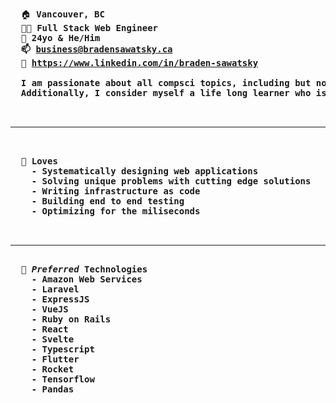 <pre>
  </br>
  🏠 <b>Vancouver, BC</b>
  👨‍💻 <b>Full Stack Web Engineer</b>
  👨 <b>24yo & He/Him<b>
  📫 <a href="business@bradensawatsky.ca">business@bradensawatsky.ca</a>
  💼 <a href="https://www.linkedin.com/in/braden-sawatsky">https://www.linkedin.com/in/braden-sawatsky</a>
  
  I am passionate about all compsci topics, including but not limited to: web, infrastructure, security, ai and iot. 
  Additionally, I consider myself a life long learner who is always open to new and exciting opportunities.
 
  <hr>
  
  <b>💖 Loves</b>
    - Systematically designing web applications
    - Solving unique problems with cutting edge solutions
    - Writing infrastructure as code
    - Building end to end testing
    - Optimizing for the miliseconds
  
  <hr>
  <b>🧬 <i>Preferred</i> Technologies</b>
    - Amazon Web Services
    - Laravel
    - ExpressJS
    - VueJS
    - Ruby on Rails
    - React
    - Svelte
    - Typescript
    - Flutter
    - Rocket
    - Tensorflow
    - Pandas
  </br>
  </br>
</pre>
